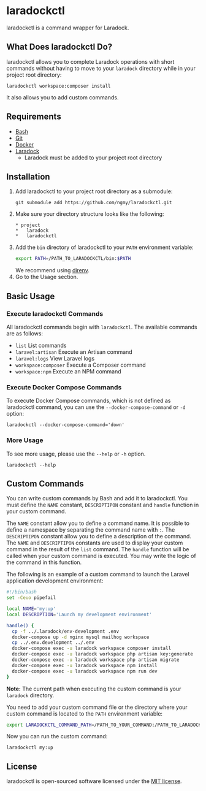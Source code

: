 # laradockctl
laradockctl is a command wrapper for Laradock.

## What Does laradockctl Do?
laradockctl allows you to complete Laradock operations with short commands without having to move to your `laradock` directory while in your project root directory:
```console
laradockctl workspace:composer install
```
It also allows you to add custom commands.

## Requirements
* [Bash](https://www.gnu.org/software/bash/)
* [Git](https://git-scm.com/)
* [Docker](https://www.docker.com/)
* [Laradock](https://laradock.io/)
  * Laradock must be added to your project root directory

## Installation
1. Add laradockctl to your project root directory as a submodule:
   ```console
   git submodule add https://github.com/ngmy/laradockctl.git
   ```
2. Make sure your directory structure looks like the following:
   ```
   * project
   *   laradock
   *   laradockctl
   ```
3. Add the `bin` directory of laradockctl to your `PATH` environment variable:
   ```bash
   export PATH=/PATH_TO_LARADOCKCTL/bin:$PATH
   ```
   We recommend using [direnv](https://direnv.net/).
4. Go to the Usage section.

## Basic Usage
### Execute laradockctl Commands
All laradockctl commands begin with `laradockctl`. The available commands are as follows:
* `list` List commands
* `laravel:artisan` Execute an Artisan command
* `laravel:logs` View Laravel logs
* `workspace:composer` Execute a Composer command
* `workspace:npm`  Execute an NPM command

### Execute Docker Compose Commands
To execute Docker Compose commands, which is not defined as laradockctl command, you can use the `--docker-compose-command` or `-d` option:
```console
laradockctl --docker-compose-command='down'
```

### More Usage
To see more usage, please use the `--help` or `-h` option.
```console
laradockctl --help
```

## Custom Commands
You can write custom commands by Bash and add it to laradockctl.
You must define the `NAME` constant, `DESCRIPTIPON` constant and `handle` function in your custom command.

The `NAME` constant allow you to define a command name. It is possible to define a namespace by separating the command name with `:`.
The `DESCRIPTIPON` constant allow you to define a description of the command.
The `NAME` and `DESCRIPTIPON` constants are used to display your custom command in the result of the `list` command.
The `handle` function will be called when your custom command is executed. You may write the logic of the command in this function.

The following is an example of a custom command to launch the Laravel application development environment:
```bash
#!/bin/bash
set -Ceuo pipefail

local NAME='my:up'
local DESCRIPTION='Launch my development environment'

handle() {
  cp -f ../.laradock/env-development .env
  docker-compose up -d nginx mysql mailhog workspace
  cp ../.env.development ../.env
  docker-compose exec -u laradock workspace composer install
  docker-compose exec -u laradock workspace php artisan key:generate
  docker-compose exec -u laradock workspace php artisan migrate
  docker-compose exec -u laradock workspace npm install
  docker-compose exec -u laradock workspace npm run dev
}
```
**Note:** The current path when executing the custom command is your `laradock` directory.

You need to add your custom command file or the directory where your custom command is located to the `PATH` environment variable:
```bash
export LARADOCKCTL_COMMAND_PATH=/PATH_TO_YOUR_COMMAND:/PATH_TO_LARADOCKCTL/commands
```
Now you can run the custom command:
```console
laradockctl my:up
```

## License
laradockctl is open-sourced software licensed under the [MIT license](http://opensource.org/licenses/MIT).
